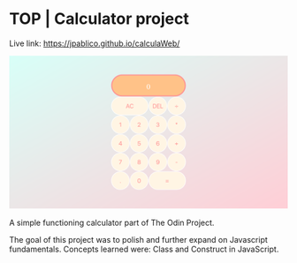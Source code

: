# TOP | Calculator project

Live link: https://jpablico.github.io/calculaWeb/

![alt text](https://github.com/jpablico/calculaWeb/blob/main/assets/TOPCalculator.png?raw=true)

A simple functioning calculator part of The Odin Project. 

The goal of this project was to polish and further expand on Javascript fundamentals. 
Concepts learned were: Class and Construct in JavaScript.
